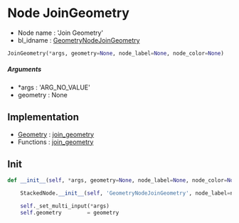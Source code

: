 # Node JoinGeometry

- Node name : 'Join Geometry'
- bl_idname : [GeometryNodeJoinGeometry](https://docs.blender.org/api/current/bpy.types.GeometryNodeJoinGeometry.html)


``` python
JoinGeometry(*args, geometry=None, node_label=None, node_color=None)
```
##### Arguments

- *args : 'ARG_NO_VALUE'
- geometry : None

## Implementation

- [Geometry](/docs/GeoNodes/Geometry.md) : [join_geometry](/docs/GeoNodes/Geometry.md#join_geometry)
- Functions : [join_geometry](/docs/GeoNodes/GeoNodes.md#join_geometry)

## Init

``` python
def __init__(self, *args, geometry=None, node_label=None, node_color=None):

    StackedNode.__init__(self, 'GeometryNodeJoinGeometry', node_label=node_label, node_color=node_color)

    self._set_multi_input(*args)
    self.geometry        = geometry
```
